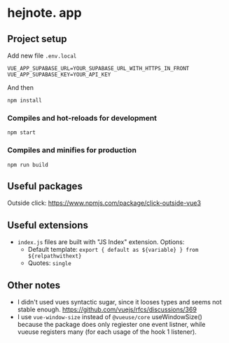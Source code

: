 # hejnote. app

## Project setup
Add new file `.env.local`
```
VUE_APP_SUPABASE_URL=YOUR_SUPABASE_URL_WITH_HTTPS_IN_FRONT
VUE_APP_SUPABASE_KEY=YOUR_API_KEY
```
And then
```
npm install
```

### Compiles and hot-reloads for development
```
npm start
```

### Compiles and minifies for production
```
npm run build
```

## Useful packages
Outside click: https://www.npmjs.com/package/click-outside-vue3

## Useful extensions
- `index.js` files are built with "JS Index" extension. Options:
	- Default template: `export { default as ${variable} } from ${relpathwithext}`
	- Quotes: `single`


## Other notes
- I didn't used vues syntactic sugar, since it looses types and seems not stable enough. https://github.com/vuejs/rfcs/discussions/369
- I use `vue-window-size` instead of `@vueuse/core` useWindowSize() because the package does only regiester one event listner, while vueuse registers many (for each usage of the hook 1 listener).